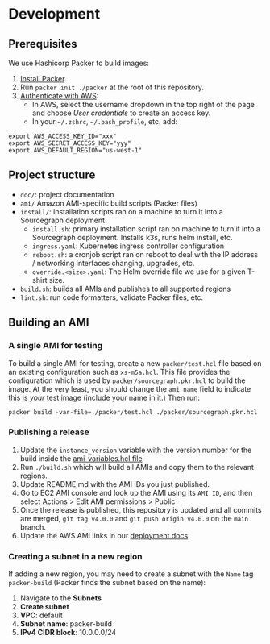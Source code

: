 # Development

## Prerequisites

We use Hashicorp Packer to build images:

1. [Install Packer](https://learn.hashicorp.com/tutorials/packer/get-started-install-cli?in=packer/aws-get-started#installing-packer).
2. Run `packer init ./packer` at the root of this repository.
3. [Authenticate with AWS](https://www.packer.io/plugins/builders/amazon#authentication):
   * In AWS, select the username dropdown in the top right of the page and choose _User credentials_ to create an access key.
   * In your `~/.zshrc`, `~/.bash_profile`, etc. add:

```
export AWS_ACCESS_KEY_ID="xxx"
export AWS_SECRET_ACCESS_KEY="yyy"
export AWS_DEFAULT_REGION="us-west-1"
```

## Project structure

* `doc/`: project documentation
* `ami/` Amazon AMI-specific build scripts (Packer files)
* `install/`: installation scripts ran on a machine to turn it into a Sourcegraph deployment
  * `install.sh`: primary installation script ran on machine to turn it into a Sourcegraph deployment. Installs k3s, runs helm install, etc.
  * `ingress.yaml`: Kubernetes ingress controller configuration
  * `reboot.sh`: a cronjob script ran on reboot to deal with the IP address / networking interfaces changing, upgrades, etc.
  * `override.<size>.yaml`: The Helm override file we use for a given T-shirt size.
* `build.sh`: builds all AMIs and publishes to all supported regions
* `lint.sh`: run code formatters, validate Packer files, etc.

## Building an AMI

### A single AMI for testing

To build a single AMI for testing, create a new `packer/test.hcl` file based on an existing configuration such as `xs-m5a.hcl`. This file provides the configuration which is used by `packer/sourcegraph.pkr.hcl` to build the image. At the very least, you should change the `ami_name` field to indicate this is *your* test image (include your name in it.) Then run:

```
packer build -var-file=./packer/test.hcl ./packer/sourcegraph.pkr.hcl
```

### Publishing a release

1. Update the `instance_version` variable with the version number for the build inside the [ami-variables.hcl file](../ami/ami-variables.hcl)
2. Run `./build.sh` which will build all AMIs and copy them to the relevant regions.
3. Update README.md with the AMI IDs you just published.
4. Go to EC2 AMI console and look up the AMI using its `AMI ID`, and then select Actions > Edit AMI permissions > Public
5. Once the release is published, this repository is updated and all commits are merged, `git tag v4.0.0` and `git push origin v4.0.0` on the `main` branch.
6. Update the AWS AMI links in our [deployment docs](https://docs.sourcegraph.com/admin/deploy/aws-ami?).

### Creating a subnet in a new region

If adding a new region, you may need to create a subnet with the `Name` tag `packer-build` (Packer finds the subnet based on the name):

1. Navigate to the **Subnets**
2. **Create subnet**
3. **VPC**: default
4. **Subnet name**: packer-build
5. **IPv4 CIDR block**: 10.0.0.0/24
